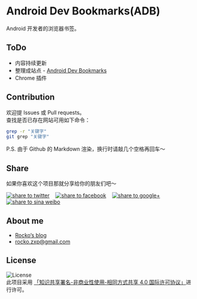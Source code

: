 # Android Dev Bookmarks(ADB)
Android 开发者的浏览器书签。


## ToDo
- 内容持续更新   
- 整理成站点 - [Android Dev Bookmarks](http://adb.rocko.xyz)   
- Chrome 插件


## Contribution
欢迎提 Issues 或 Pull requests。   
查找是否已存在网站可用如下命令：   
``` Bash
grep -r "关键字"
git grep "关键字"
```
P.S. 由于 Github 的 Markdown 渲染，换行时请敲几个空格再回车～ 


## Share
如果你喜欢这个项目那就分享给你的朋友们吧～   

<a href="https://twitter.com/intent/tweet?text=Android Dev Bookmarks.%20https://github.com/zhengxiaopeng/android-dev-bookmarks" target="_blank" title="share to twitter" style="width:100%"><img src="http://i.imgur.com/GlSWEr7.png" title="share to twitter"/></a>&nbsp;&nbsp;&nbsp;&nbsp;<a href="https://www.facebook.com/sharer/sharer.php?u=https://github.com/zhengxiaopeng/android-dev-bookmarks" target="_blank" title="share to facebook" style="width:100%"><img src="http://i.imgur.com/0evE2QJ.png" title="share to facebook"/></a>&nbsp;&nbsp;&nbsp;&nbsp;<a href="https://plus.google.com/share?url=https://github.com/zhengxiaopeng/android-dev-bookmarks" target="_blank" title="share to google+" style="width:100%"><img src="http://i.imgur.com/zvDBPqj.png" title="share to google+"/></a>&nbsp;&nbsp;&nbsp;&nbsp;<a href="http://service.weibo.com/share/share.php?searchPic=true&title=Android Dev Bookmarks. @郑晓鹏-Rocko %2520&url=https://github.com/zhengxiaopeng/android-dev-bookmarks&utm_content=share_button&utm_campaign=post_show&utm_medium=github&utm_source=weibo" target="_blank" title="share to sina weibo" style="width:100%"><img src="http://i.imgur.com/pH9q4qu.png" title="share to sina weibo"/></a>


## About me
- [Rocko‘s blog](http://rocko.xyz)   
- rocko.zxp@gmail.com

## License

![License](https://i.creativecommons.org/l/by-nc-sa/4.0/88x31.png)   
此项目采用 [「知识共享署名-非商业性使用-相同方式共享 4.0 国际许可协议」](http://creativecommons.org/licenses/by-nc-sa/4.0/)进行许可。
